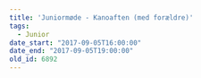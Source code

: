 ```yaml
---
title: 'Juniormøde - Kanoaften (med forældre)'
tags:
  - Junior
date_start: "2017-09-05T16:00:00"
date_end: "2017-09-05T19:00:00"
old_id: 6892
---
```

